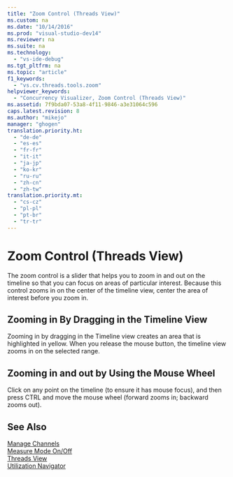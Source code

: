 ```yaml
---
title: "Zoom Control (Threads View)"
ms.custom: na
ms.date: "10/14/2016"
ms.prod: "visual-studio-dev14"
ms.reviewer: na
ms.suite: na
ms.technology: 
  - "vs-ide-debug"
ms.tgt_pltfrm: na
ms.topic: "article"
f1_keywords: 
  - "vs.cv.threads.tools.zoom"
helpviewer_keywords: 
  - "Concurrency Visualizer, Zoom Control (Threads View)"
ms.assetid: 7f9bda07-53a8-4f11-9846-a3e31064c596
caps.latest.revision: 8
ms.author: "mikejo"
manager: "ghogen"
translation.priority.ht: 
  - "de-de"
  - "es-es"
  - "fr-fr"
  - "it-it"
  - "ja-jp"
  - "ko-kr"
  - "ru-ru"
  - "zh-cn"
  - "zh-tw"
translation.priority.mt: 
  - "cs-cz"
  - "pl-pl"
  - "pt-br"
  - "tr-tr"
---
```

# Zoom Control (Threads View)
The zoom control is a slider that helps you to zoom in and out on the timeline so that you can focus on areas of particular interest. Because this control zooms in on the center of the timeline view, center the area of interest before you zoom in.  
  
## Zooming in By Dragging in the Timeline View  
 Zooming in by dragging in the Timeline view creates an area that is highlighted in yellow. When you release the mouse button, the timeline view zooms in on the selected range.  
  
## Zooming in and out by Using the Mouse Wheel  
 Click on any point on the timeline (to ensure it has mouse focus), and then press CTRL and move the mouse wheel (forward zooms in; backward zooms out).  
  
## See Also  
 [Manage Channels](../profiling/manage-channels.md)   
 [Measure Mode On/Off](../profiling/measure-mode-on-off.md)   
 [Threads View](../profiling/threads-view--parallel-performance-.md)   
 [Utilization Navigator](../profiling/utilization-navigator.md)